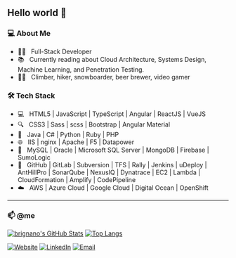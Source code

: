 ## Hello world 👋

### 💻 About Me

- :man_technologist: &nbsp; Full-Stack Developer
- :books: &nbsp; Currently reading about Cloud Architecture, Systems Design, Machine Learning, and Penetration Testing.
- :climbing_man: &nbsp; Climber, hiker, snowboarder, beer brewer, video gamer

### 🛠 Tech Stack

- 💻 &nbsp; HTML5 | JavaScript | TypeScript | Angular | ReactJS | VueJS
- 🔍 &nbsp; CSS3 | Sass | scss | Bootstrap | Angular Material
- 🔌 &nbsp; Java | C# | Python | Ruby | PHP
- 🌐 &nbsp; IIS | nginx | Apache | F5 | Datapower
- 💾 &nbsp; MySQL | Oracle | Microsoft SQL Server | MongoDB | Firebase | SumoLogic
- 🔧 &nbsp; GitHub | GitLab | Subversion | TFS | Rally | Jenkins | uDeploy | AntHillPro | SonarQube | NexusIQ | Dynatrace | EC2 | Lambda | CloudFormation | Amplify | CodePipeline
- ☁️ &nbsp; AWS | Azure Cloud | Google Cloud | Digital Ocean | OpenShift

---

### 📫 @me

[![brignano's GitHub Stats](https://github-readme-stats.vercel.app/api?username=brignano&show_icons=true)](https://github.com/brignano)
[![Top Langs](https://github-readme-stats.vercel.app/api/top-langs/?username=anuraghazra&layout=compact)](https://github.com/anuraghazra/github-readme-stats)

<a href="https://brignano.io/"><img alt="Website" src="https://img.shields.io/badge/Website-brignano.io-blue?style=flat-square&logo=google-chrome"></a>
<a href="https://www.linkedin.com/in/brignano/"><img alt="LinkedIn" src="https://img.shields.io/badge/LinkedIn-brignano-blue?style=flat-square&logo=linkedin"></a>
<a href="mailto:anthonybrignano@gmail.com"><img alt="Email" src="https://img.shields.io/badge/Email-anthonybrignano@gmail.com-blue?style=flat-square&logo=gmail"></a>
